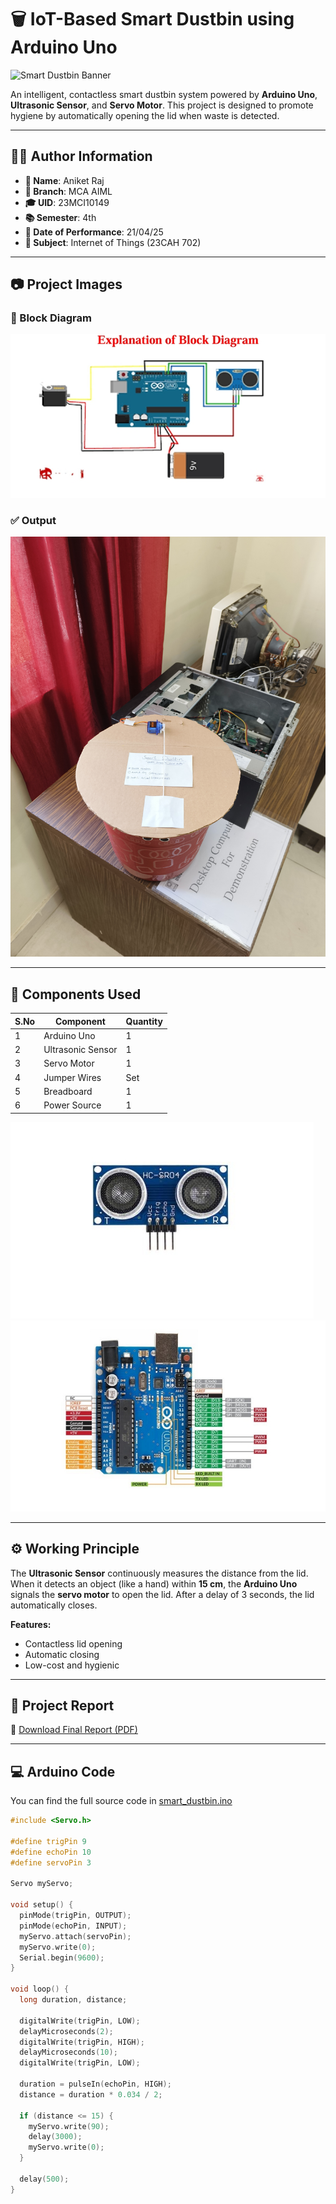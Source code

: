 # 🗑️ IoT-Based Smart Dustbin using Arduino Uno

![Smart Dustbin Banner](https://cdn.sparkfun.com/assets/parts/1/1/3/7/0/14891-01.jpg)

An intelligent, contactless smart dustbin system powered by **Arduino Uno**, **Ultrasonic Sensor**, and **Servo Motor**. This project is designed to promote hygiene by automatically opening the lid when waste is detected.

---

## 👨‍💻 Author Information

- **👤 Name**: Aniket Raj  
- **📘 Branch**: MCA AIML  
- **🎓 UID**: 23MCI10149  
- **📚 Semester**: 4th  
- **📆 Date of Performance**: 21/04/25  
- **📖 Subject**: Internet of Things (23CAH 702)

---

## 📷 Project Images




### 🧱 Block Diagram  
![Block Diagram](Block_Diagram.jpeg)

### ✅ Output  
![Output](finaloutput.jpg)

---

## 🧩 Components Used

| S.No | Component             | Quantity |
|------|------------------------|----------|
| 1    | Arduino Uno            | 1        |
| 2    | Ultrasonic Sensor      | 1        |
| 3    | Servo Motor            | 1        |
| 4    | Jumper Wires           | Set      |
| 5    | Breadboard             | 1        |
| 6    | Power Source           | 1        |

![Ultrasonic Sensor](Ultrasonic%20Sensor.jpeg)
![Prototype](Arduino.jpeg)

---

## ⚙️ Working Principle

The **Ultrasonic Sensor** continuously measures the distance from the lid. When it detects an object (like a hand) within **15 cm**, the **Arduino Uno** signals the **servo motor** to open the lid. After a delay of 3 seconds, the lid automatically closes.

**Features:**
- Contactless lid opening
- Automatic closing
- Low-cost and hygienic

---

## 📜 Project Report

📄 [Download Final Report (PDF)](Project%20Report%20Format%20final%20pdf.pdf)

---

## 💻 Arduino Code

You can find the full source code in [smart_dustbin.ino](smart_dustbin.ino)

```cpp
#include <Servo.h>

#define trigPin 9
#define echoPin 10
#define servoPin 3

Servo myServo;

void setup() {
  pinMode(trigPin, OUTPUT);
  pinMode(echoPin, INPUT);
  myServo.attach(servoPin);
  myServo.write(0);
  Serial.begin(9600);
}

void loop() {
  long duration, distance;

  digitalWrite(trigPin, LOW);
  delayMicroseconds(2);
  digitalWrite(trigPin, HIGH);
  delayMicroseconds(10);
  digitalWrite(trigPin, LOW);

  duration = pulseIn(echoPin, HIGH);
  distance = duration * 0.034 / 2;

  if (distance <= 15) {
    myServo.write(90);
    delay(3000);
    myServo.write(0);
  }

  delay(500);
}
